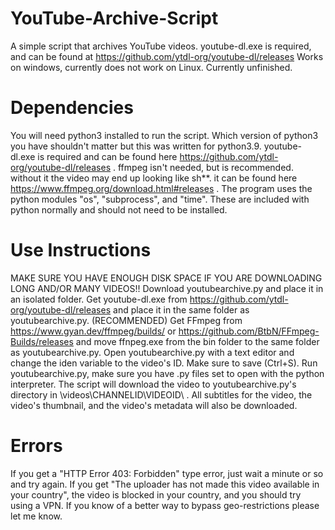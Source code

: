 # YouTube-Archive-Script
A simple script that archives YouTube videos.
youtube-dl.exe is required, and can be found at https://github.com/ytdl-org/youtube-dl/releases
Works on windows, currently does not work on Linux.
Currently unfinished.

# Dependencies
You will need python3 installed to run the script. Which version of python3 you have shouldn't matter but this was written for python3.9.
youtube-dl.exe is required and can be found here https://github.com/ytdl-org/youtube-dl/releases .
ffmpeg isn't needed, but is recommended. without it the video may end up looking like sh**. it can be found here https://www.ffmpeg.org/download.html#releases .
The program uses the python modules "os", "subprocess", and "time". These are included with python normally and should not need to be installed.

# Use Instructions
MAKE SURE YOU HAVE ENOUGH DISK SPACE IF YOU ARE DOWNLOADING LONG AND/OR MANY VIDEOS!!
Download youtubearchive.py and place it in an isolated folder.
Get youtube-dl.exe from https://github.com/ytdl-org/youtube-dl/releases and place it in the same folder as youtubearchive.py.
(RECOMMENDED) Get FFmpeg from https://www.gyan.dev/ffmpeg/builds/ or https://github.com/BtbN/FFmpeg-Builds/releases and move ffnpeg.exe from the bin folder to the same folder as youtubearchive.py.
Open youtubearchive.py with a text editor and change the iden variable to the video's ID. Make sure to save (Ctrl+S).
Run youtubearchive.py, make sure you have .py files set to open with the python interpreter.
The script will download the video to youtubearchive.py's directory in \videos\CHANNELID\VIDEOID\ .
All subtitles for the video, the video's thumbnail, and the video's metadata will also be downloaded.

# Errors
If you get a "HTTP Error 403: Forbidden" type error, just wait a minute or so and try again.
If you get "The uploader has not made this video available in your country", the video is blocked in your country, and you should try using a VPN. If you know of a better way to bypass geo-restrictions please let me know.
